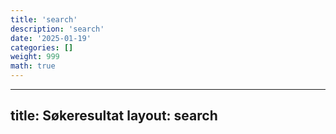 ```yaml
---
title: 'search'
description: 'search'
date: '2025-01-19'
categories: []
weight: 999
math: true
---
```


---
title: Søkeresultat
layout: search
---
